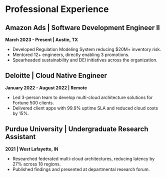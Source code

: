 # Professional Experience

## Amazon Ads | Software Development Engineer II
**March 2023 - Present | Austin, TX**

- Developed Regulation Modeling System reducing $20M+ inventory risk.
- Mentored 12+ engineers, directly enabling 3 promotions.
- Spearheaded sustainability and DEI initiatives across the organization.

## Deloitte | Cloud Native Engineer
**January 2022 - August 2022 | Remote**

- Led 3-person team to develop multi-cloud architecture solutions for Fortune 500 clients.
- Delivered client apps with 99.9% uptime SLA and reduced cloud costs by 15%.

## Purdue University | Undergraduate Research Assistant
**2021 | West Lafayette, IN**

- Researched federated multi-cloud architectures, reducing latency by 27% across 18 regions.
- Published findings and presented at departmental research forum.
